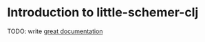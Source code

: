 # Introduction to little-schemer-clj

TODO: write [great documentation](http://jacobian.org/writing/what-to-write/)
